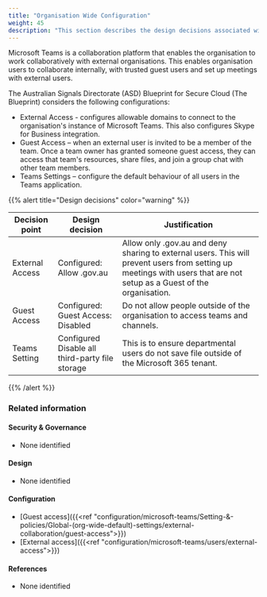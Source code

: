 ```yaml
---
title: "Organisation Wide Configuration"
weight: 45
description: "This section describes the design decisions associated with Teams Organisation Wide Configuration for system(s) built using ASD's Blueprint for Secure Cloud."
---
```


Microsoft Teams is a collaboration platform that enables the organisation to work collaboratively with external organisations. This enables organisation users to collaborate internally, with trusted guest users and set up meetings with external users.

The Australian Signals Directorate (ASD) Blueprint for Secure Cloud (The Blueprint) considers the following configurations:

* External Access - configures allowable domains to connect to the organisation's instance of Microsoft Teams. This also configures Skype for Business integration.
* Guest Access – when an external user is invited to be a member of the team. Once a team owner has granted someone guest access, they can access that team's resources, share files, and join a group chat with other team members.
* Teams Settings – configure the default behaviour of all users in the Teams application.

{{% alert title="Design decisions" color="warning" %}}

| Decision point  | Design decision                                    | Justification                                                                                                                                                                       |
| --------------- | -------------------------------------------------- | ----------------------------------------------------------------------------------------------------------------------------------------------------------------------------------- |
| External Access | Configured:<br>Allow <organisation>.gov.au         | Allow only <organisation>.gov.au and deny sharing to external users. This will prevent users from setting up meetings with users that are not setup as a Guest of the organisation. |
| Guest Access    | Configured:<br>Guest Access: Disabled              | Do not allow people outside of the organisation to access teams and channels.                                                                                                       |
| Teams Setting   | Configured<br>Disable all third-party file storage | This is to ensure departmental users do not save file outside of the Microsoft 365 tenant.                                                                                          |

{{% /alert %}}

### Related information

#### Security & Governance

* None identified

#### Design

* None identified

#### Configuration

* [Guest access]({{<ref "configuration/microsoft-teams/Setting-&-policies/Global-(org-wide-default)-settings/external-collaboration/guest-access">}})
* [External access]({{<ref "configuration/microsoft-teams/users/external-access">}})

#### References

* None identified